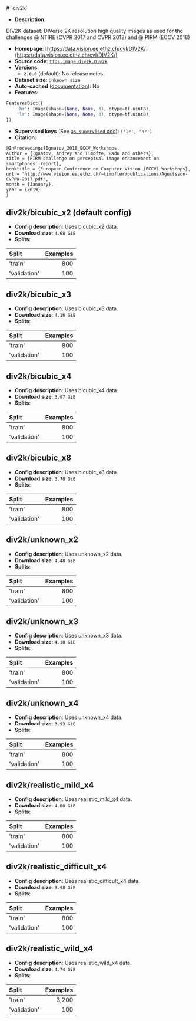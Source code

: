 <div itemscope itemtype="http://schema.org/Dataset">
  <div itemscope itemprop="includedInDataCatalog" itemtype="http://schema.org/DataCatalog">
    <meta itemprop="name" content="TensorFlow Datasets" />
  </div>
  <meta itemprop="name" content="div2k" />
  <meta itemprop="description" content="&#10;DIV2K dataset: DIVerse 2K resolution high quality images as used for the challenges @ NTIRE (CVPR 2017 and CVPR 2018) and @ PIRM (ECCV 2018)&#10;&#10;&#10;To use this dataset:&#10;&#10;```python&#10;import tensorflow_datasets as tfds&#10;&#10;ds = tfds.load(&#x27;div2k&#x27;, split=&#x27;train&#x27;)&#10;for ex in ds.take(4):&#10;  print(ex)&#10;```&#10;&#10;See [the guide](https://www.tensorflow.org/datasets/overview) for more&#10;informations on [tensorflow_datasets](https://www.tensorflow.org/datasets).&#10;&#10;" />
  <meta itemprop="url" content="https://www.tensorflow.org/datasets/catalog/div2k" />
  <meta itemprop="sameAs" content="https://data.vision.ee.ethz.ch/cvl/DIV2K/" />
  <meta itemprop="citation" content="@InProceedings{Ignatov_2018_ECCV_Workshops,&#10;author = {Ignatov, Andrey and Timofte, Radu and others},&#10;title = {PIRM challenge on perceptual image enhancement on smartphones: report},&#10;booktitle = {European Conference on Computer Vision (ECCV) Workshops},&#10;url = &quot;http://www.vision.ee.ethz.ch/~timofter/publications/Agustsson-CVPRW-2017.pdf&quot;,&#10;month = {January},&#10;year = {2019}&#10;}&#10;" />
</div>
# `div2k`

*   **Description**:

DIV2K dataset: DIVerse 2K resolution high quality images as used for the
challenges @ NTIRE (CVPR 2017 and CVPR 2018) and @ PIRM (ECCV 2018)

*   **Homepage**:
    [https://data.vision.ee.ethz.ch/cvl/DIV2K/](https://data.vision.ee.ethz.ch/cvl/DIV2K/)
*   **Source code**:
    [`tfds.image.div2k.Div2k`](https://github.com/tensorflow/datasets/tree/master/tensorflow_datasets/image/div2k.py)
*   **Versions**:
    *   **`2.0.0`** (default): No release notes.
*   **Dataset size**: `Unknown size`
*   **Auto-cached**
    ([documentation](https://www.tensorflow.org/datasets/performances#auto-caching)):
    No
*   **Features**:

```python
FeaturesDict({
    'hr': Image(shape=(None, None, 3), dtype=tf.uint8),
    'lr': Image(shape=(None, None, 3), dtype=tf.uint8),
})
```
*   **Supervised keys** (See
    [`as_supervised` doc](https://www.tensorflow.org/datasets/api_docs/python/tfds/load#args)):
    `('lr', 'hr')`
*   **Citation**:

```
@InProceedings{Ignatov_2018_ECCV_Workshops,
author = {Ignatov, Andrey and Timofte, Radu and others},
title = {PIRM challenge on perceptual image enhancement on smartphones: report},
booktitle = {European Conference on Computer Vision (ECCV) Workshops},
url = "http://www.vision.ee.ethz.ch/~timofter/publications/Agustsson-CVPRW-2017.pdf",
month = {January},
year = {2019}
}
```

## div2k/bicubic_x2 (default config)

*   **Config description**: Uses bicubic_x2 data.
*   **Download size**: `4.68 GiB`
*   **Splits**:

Split        | Examples
:----------- | -------:
'train'      | 800
'validation' | 100

## div2k/bicubic_x3

*   **Config description**: Uses bicubic_x3 data.
*   **Download size**: `4.16 GiB`
*   **Splits**:

Split        | Examples
:----------- | -------:
'train'      | 800
'validation' | 100

## div2k/bicubic_x4

*   **Config description**: Uses bicubic_x4 data.
*   **Download size**: `3.97 GiB`
*   **Splits**:

Split        | Examples
:----------- | -------:
'train'      | 800
'validation' | 100

## div2k/bicubic_x8

*   **Config description**: Uses bicubic_x8 data.
*   **Download size**: `3.78 GiB`
*   **Splits**:

Split        | Examples
:----------- | -------:
'train'      | 800
'validation' | 100

## div2k/unknown_x2

*   **Config description**: Uses unknown_x2 data.
*   **Download size**: `4.48 GiB`
*   **Splits**:

Split        | Examples
:----------- | -------:
'train'      | 800
'validation' | 100

## div2k/unknown_x3

*   **Config description**: Uses unknown_x3 data.
*   **Download size**: `4.10 GiB`
*   **Splits**:

Split        | Examples
:----------- | -------:
'train'      | 800
'validation' | 100

## div2k/unknown_x4

*   **Config description**: Uses unknown_x4 data.
*   **Download size**: `3.93 GiB`
*   **Splits**:

Split        | Examples
:----------- | -------:
'train'      | 800
'validation' | 100

## div2k/realistic_mild_x4

*   **Config description**: Uses realistic_mild_x4 data.
*   **Download size**: `4.00 GiB`
*   **Splits**:

Split        | Examples
:----------- | -------:
'train'      | 800
'validation' | 100

## div2k/realistic_difficult_x4

*   **Config description**: Uses realistic_difficult_x4 data.
*   **Download size**: `3.98 GiB`
*   **Splits**:

Split        | Examples
:----------- | -------:
'train'      | 800
'validation' | 100

## div2k/realistic_wild_x4

*   **Config description**: Uses realistic_wild_x4 data.
*   **Download size**: `4.74 GiB`
*   **Splits**:

Split        | Examples
:----------- | -------:
'train'      | 3,200
'validation' | 100
